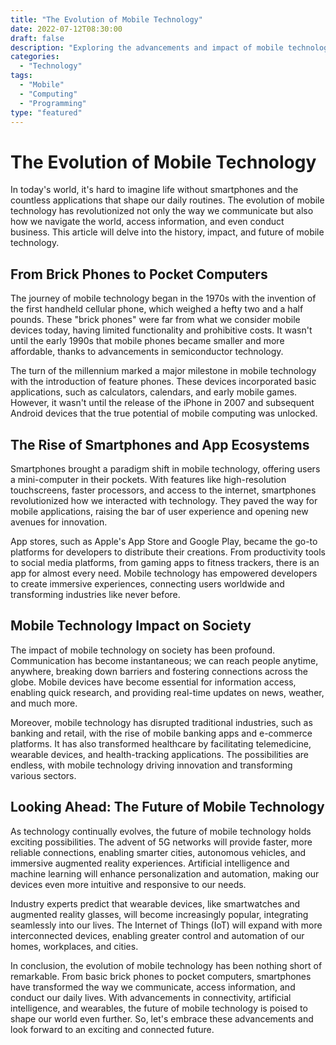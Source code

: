 ```yaml
--- 
title: "The Evolution of Mobile Technology"
date: 2022-07-12T08:30:00
draft: false
description: "Exploring the advancements and impact of mobile technology on society"
categories:
  - "Technology"
tags:
  - "Mobile"
  - "Computing"
  - "Programming"
type: "featured"
--- 
```


# The Evolution of Mobile Technology

In today's world, it's hard to imagine life without smartphones and the countless applications that shape our daily routines. The evolution of mobile technology has revolutionized not only the way we communicate but also how we navigate the world, access information, and even conduct business. This article will delve into the history, impact, and future of mobile technology.

## From Brick Phones to Pocket Computers

The journey of mobile technology began in the 1970s with the invention of the first handheld cellular phone, which weighed a hefty two and a half pounds. These "brick phones" were far from what we consider mobile devices today, having limited functionality and prohibitive costs. It wasn't until the early 1990s that mobile phones became smaller and more affordable, thanks to advancements in semiconductor technology.

The turn of the millennium marked a major milestone in mobile technology with the introduction of feature phones. These devices incorporated basic applications, such as calculators, calendars, and early mobile games. However, it wasn't until the release of the iPhone in 2007 and subsequent Android devices that the true potential of mobile computing was unlocked.

## The Rise of Smartphones and App Ecosystems

Smartphones brought a paradigm shift in mobile technology, offering users a mini-computer in their pockets. With features like high-resolution touchscreens, faster processors, and access to the internet, smartphones revolutionized how we interacted with technology. They paved the way for mobile applications, raising the bar of user experience and opening new avenues for innovation.

App stores, such as Apple's App Store and Google Play, became the go-to platforms for developers to distribute their creations. From productivity tools to social media platforms, from gaming apps to fitness trackers, there is an app for almost every need. Mobile technology has empowered developers to create immersive experiences, connecting users worldwide and transforming industries like never before.

## Mobile Technology Impact on Society

The impact of mobile technology on society has been profound. Communication has become instantaneous; we can reach people anytime, anywhere, breaking down barriers and fostering connections across the globe. Mobile devices have become essential for information access, enabling quick research, and providing real-time updates on news, weather, and much more.

Moreover, mobile technology has disrupted traditional industries, such as banking and retail, with the rise of mobile banking apps and e-commerce platforms. It has also transformed healthcare by facilitating telemedicine, wearable devices, and health-tracking applications. The possibilities are endless, with mobile technology driving innovation and transforming various sectors.

## Looking Ahead: The Future of Mobile Technology

As technology continually evolves, the future of mobile technology holds exciting possibilities. The advent of 5G networks will provide faster, more reliable connections, enabling smarter cities, autonomous vehicles, and immersive augmented reality experiences. Artificial intelligence and machine learning will enhance personalization and automation, making our devices even more intuitive and responsive to our needs.

Industry experts predict that wearable devices, like smartwatches and augmented reality glasses, will become increasingly popular, integrating seamlessly into our lives. The Internet of Things (IoT) will expand with more interconnected devices, enabling greater control and automation of our homes, workplaces, and cities.

In conclusion, the evolution of mobile technology has been nothing short of remarkable. From basic brick phones to pocket computers, smartphones have transformed the way we communicate, access information, and conduct our daily lives. With advancements in connectivity, artificial intelligence, and wearables, the future of mobile technology is poised to shape our world even further. So, let's embrace these advancements and look forward to an exciting and connected future.
